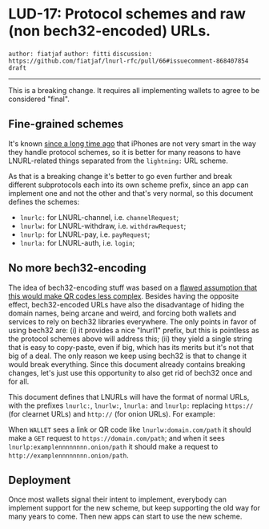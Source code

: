 LUD-17: Protocol schemes and raw (non bech32-encoded) URLs.
==========================================================

`author: fiatjaf` `author: fitti` `discussion: https://github.com/fiatjaf/lnurl-rfc/pull/66#issuecomment-868407854` `draft`

---

This is a breaking change. It requires all implementing wallets to agree to be considered "final".

## Fine-grained schemes

It's known [since a long time ago](https://github.com/fiatjaf/lnurl-rfc/issues/53) that iPhones are not very smart in the way they handle protocol schemes, so it is better for many reasons to have LNURL-related things separated from the `lightning:` URL scheme.

As that is a breaking change it's better to go even further and break different subprotocols each into its own scheme prefix, since an app can implement one and not the other and that's very normal, so this document defines the schemes:

  - `lnurlc:` for LNURL-channel, i.e. `channelRequest`;
  - `lnurlw:` for LNURL-withdraw, i.e. `withdrawRequest`;
  - `lnurlp:` for LNURL-pay, i.e. `payRequest`;
  - `lnurla:` for LNURL-auth, i.e. `login`;

## No more bech32-encoding

The idea of bech32-encoding stuff was based on a [flawed assumption that this would make QR codes less complex](https://github.com/fiatjaf/lnurl-rfc/issues/15). Besides having the opposite effect, bech32-encoded URLs have also the disadvantage of hiding the domain names, being arcane and weird, and forcing both wallets and services to rely on bech32 libraries everywhere. The only points in favor of using bech32 are: (i) it provides a nice "lnurl1" prefix, but this is pointless as the protocol schemes above will address this; (ii) they yield a single string that is easy to copy-paste, even if big, which has its merits but it's not that big of a deal. The only reason we keep using bech32 is that to change it would break everything. Since this document already contains breaking changes, let's just use this opportunity to also get rid of bech32 once and for all.

This document defines that LNURLs will have the format of normal URLs, with the prefixes `lnurlc:`, `lnurlw:`, `lnurla:` and `lnurlp:` replacing `https://` (for clearnet URLs) and `http://` (for onion URLs). For example:

When `WALLET` sees a link or QR code like `lnurlw:domain.com/path` it should make a `GET` request to `https://domain.com/path`; and when it sees `lnurlp:examplennnnnnnn.onion/path` it should make a request to `http://examplennnnnnnn.onion/path`.

## Deployment

Once most wallets signal their intent to implement, everybody can implement support for the new scheme, but keep supporting the old way for many years to come. Then new apps can start to use the new scheme.
